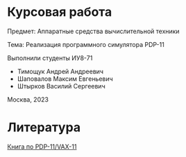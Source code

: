 # Курсовая работа

Предмет: Аппаратные средства вычислительной техники

Тема: Реализация программного симулятора PDP-11

Выполнили студенты ИУ8-71
- Тимощук Андрей Андреевич
- Шаповалов Максим Евгеньевич
- Штырков Василий Сергеевич

Москва, 2023

# Литература

[Книга по PDP-11/VAX-11](https://www.google.com/search?q=vax%2Bpdp%2B11%2B%D1%83%D1%81%D1%82%D1%80%D0%BE%D0%B9%D1%81%D1%82%D0%B2%D0%BE%2Bsite%3A1801bm1.com&newwindow=1&client=ms-android-xiaomi&sxsrf=APwXEdfpa9g1i9m1TKaZAg35LOxJCwdw9g%3A1685034933938&ei=tZdvZOfuONO73AOcoZnIBA&oq=vax%2Bpdp%2B11%2B%D1%83%D1%81%D1%82%D1%80%D0%BE%D0%B9%D1%81%D1%82%D0%B2%D0%BE%2Bsite%3A1801bm1.com&gs_lcp=ChNtb2JpbGUtZ3dzLXdpei1zZXJwEAM6CggAEEcQ1gQQsAM6BQghEKABSgQIQRgAUPUEWNhNYKxPaAFwAHgAgAHfAYgBxRaSAQYwLjE2LjKYAQCgAQHAAQHIAQg&sclient=mobile-gws-wiz-serp)
